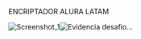ENCRIPTADOR ALURA LATAM


![Screenshot_1](https://github.com/user-attachments/assets/6f613ab5-7af7-4cf3-b92e-cfc85170a5f6)![Evidencia desafio...]()
